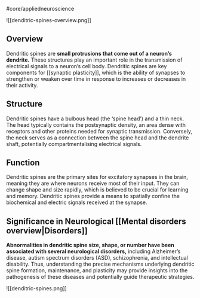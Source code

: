 #core/appliedneuroscience

![[denditric-spines-overview.png]]

## Overview

Dendritic spines are **small protrusions that come out of a neuron’s dendrite.** These structures play an important role in the transmission of electrical signals to a neuron’s cell body. Dendritic spines are key components for [[synaptic plasticity]], which is the ability of synapses to strengthen or weaken over time in response to increases or decreases in their activity.

## Structure

Dendritic spines have a bulbous head (the ‘spine head’) and a thin neck. The head typically contains the postsynaptic density, an area dense with receptors and other proteins needed for synaptic transmission. Conversely, the neck serves as a connection between the spine head and the dendrite shaft, potentially compartmentalising electrical signals.

## Function

Dendritic spines are the primary sites for excitatory synapses in the brain, meaning they are where neurons receive most of their input. They can change shape and size rapidly, which is believed to be crucial for learning and memory. Dendritic spines provide a means to spatially confine the biochemical and electric signals received at the synapse.

## Significance in Neurological [[Mental disorders overview|Disorders]]

**Abnormalities in dendritic spine size, shape, or number have been associated with several neurological disorders,** including Alzheimer’s disease, autism spectrum disorders (ASD), schizophrenia, and intellectual disability. Thus, understanding the precise mechanisms underlying dendritic spine formation, maintenance, and plasticity may provide insights into the pathogenesis of these diseases and potentially guide therapeutic strategies.

![[denditric-spines.png]]
